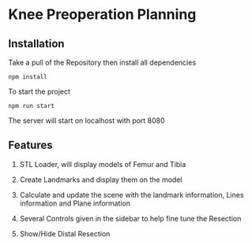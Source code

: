 # Knee Preoperation Planning

## Installation

Take a pull of the Repository then install all dependencies

`
npm install
`

To start the project

`
npm run start
`

The server will start on localhost with port 8080

## Features

1. STL Loader, will display models of Femur and Tibia

2. Create Landmarks and display them on the model

3. Calculate and update the scene with the landmark information, Lines information and Plane information

4. Several Controls given in the sidebar to help fine tune the Resection

5. Show/Hide Distal Resection